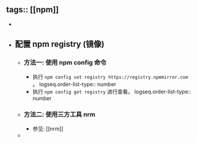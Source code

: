 tags:: [[npm]]
---

-
- ## 配置 npm registry (镜像)
	- ### 方法一: 使用 npm config 命令
		- 执行 `npm config set registry https://registry.npmmirror.com` 。
		  logseq.order-list-type:: number
		- 执行 `npm config get registry` 进行查看。
		  logseq.order-list-type:: number
	- ### 方法二: 使用三方工具 nrm
		- 参见: [[nrm]]
	-
